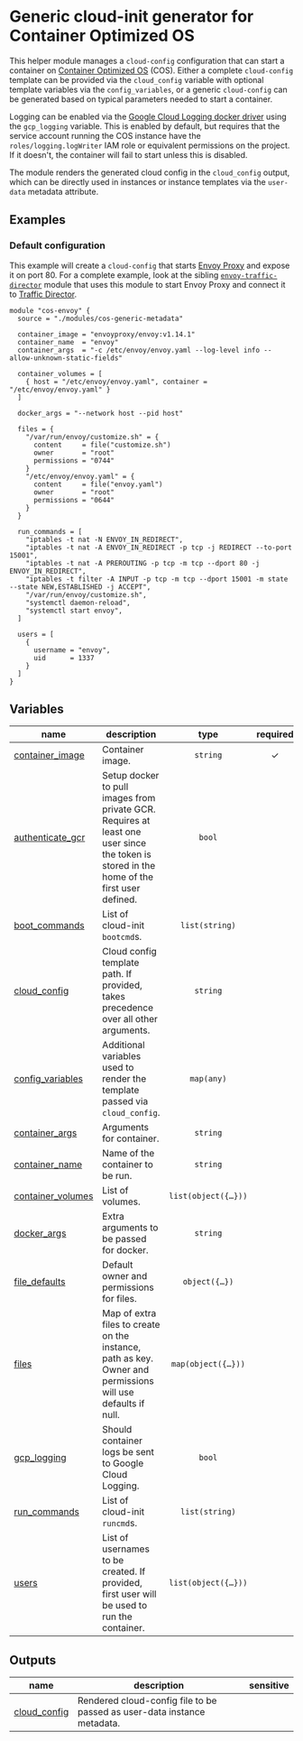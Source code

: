 # Generic cloud-init generator for Container Optimized OS

This helper module manages a `cloud-config` configuration that can start a container on [Container Optimized OS](https://cloud.google.com/container-optimized-os/docs) (COS). Either a complete `cloud-config` template can be provided via the `cloud_config` variable with optional template variables via the `config_variables`, or a generic `cloud-config` can be generated based on typical parameters needed to start a container.

Logging can be enabled via the [Google Cloud Logging docker driver](https://docs.docker.com/config/containers/logging/gcplogs/) using the `gcp_logging` variable. This is enabled by default, but requires that the service account running the COS instance have the `roles/logging.logWriter` IAM role or equivalent permissions on the project. If it doesn't, the container will fail to start unless this is disabled.

The module renders the generated cloud config in the `cloud_config` output, which can be directly used in instances or instance templates via the `user-data` metadata attribute.

## Examples

### Default configuration

This example will create a `cloud-config` that starts [Envoy Proxy](https://www.envoyproxy.io) and expose it on port 80. For a complete example, look at the sibling [`envoy-traffic-director`](../envoy-traffic-director/README.md) module that uses this module to start Envoy Proxy and connect it to [Traffic Director](https://cloud.google.com/traffic-director).

```hcl
module "cos-envoy" {
  source = "./modules/cos-generic-metadata"

  container_image = "envoyproxy/envoy:v1.14.1"
  container_name  = "envoy"
  container_args  = "-c /etc/envoy/envoy.yaml --log-level info --allow-unknown-static-fields"

  container_volumes = [
    { host = "/etc/envoy/envoy.yaml", container = "/etc/envoy/envoy.yaml" }
  ]

  docker_args = "--network host --pid host"

  files = {
    "/var/run/envoy/customize.sh" = {
      content     = file("customize.sh")
      owner       = "root"
      permissions = "0744"
    }
    "/etc/envoy/envoy.yaml" = {
      content     = file("envoy.yaml")
      owner       = "root"
      permissions = "0644"
    }
  }

  run_commands = [
    "iptables -t nat -N ENVOY_IN_REDIRECT",
    "iptables -t nat -A ENVOY_IN_REDIRECT -p tcp -j REDIRECT --to-port 15001",
    "iptables -t nat -A PREROUTING -p tcp -m tcp --dport 80 -j ENVOY_IN_REDIRECT",
    "iptables -t filter -A INPUT -p tcp -m tcp --dport 15001 -m state --state NEW,ESTABLISHED -j ACCEPT",
    "/var/run/envoy/customize.sh",
    "systemctl daemon-reload",
    "systemctl start envoy",
  ]

  users = [
    {
      username = "envoy",
      uid      = 1337
    }
  ]
}
```
<!-- BEGIN TFDOC -->

## Variables

| name | description | type | required | default |
|---|---|:---:|:---:|:---:|
| [container_image](variables.tf#L42) | Container image. | <code>string</code> | ✓ |  |
| [authenticate_gcr](variables.tf#L112) | Setup docker to pull images from private GCR. Requires at least one user since the token is stored in the home of the first user defined. | <code>bool</code> |  | <code>false</code> |
| [boot_commands](variables.tf#L17) | List of cloud-init `bootcmd`s. | <code>list&#40;string&#41;</code> |  | <code>&#91;&#93;</code> |
| [cloud_config](variables.tf#L23) | Cloud config template path. If provided, takes precedence over all other arguments. | <code>string</code> |  | <code>null</code> |
| [config_variables](variables.tf#L29) | Additional variables used to render the template passed via `cloud_config`. | <code>map&#40;any&#41;</code> |  | <code>&#123;&#125;</code> |
| [container_args](variables.tf#L35) | Arguments for container. | <code>string</code> |  | <code>&#34;&#34;</code> |
| [container_name](variables.tf#L47) | Name of the container to be run. | <code>string</code> |  | <code>&#34;container&#34;</code> |
| [container_volumes](variables.tf#L53) | List of volumes. | <code title="list&#40;object&#40;&#123;&#10;  host      &#61; string,&#10;  container &#61; string&#10;&#125;&#41;&#41;">list&#40;object&#40;&#123;&#8230;&#125;&#41;&#41;</code> |  | <code>&#91;&#93;</code> |
| [docker_args](variables.tf#L62) | Extra arguments to be passed for docker. | <code>string</code> |  | <code>null</code> |
| [file_defaults](variables.tf#L68) | Default owner and permissions for files. | <code title="object&#40;&#123;&#10;  owner       &#61; string&#10;  permissions &#61; string&#10;&#125;&#41;">object&#40;&#123;&#8230;&#125;&#41;</code> |  | <code title="&#123;&#10;  owner       &#61; &#34;root&#34;&#10;  permissions &#61; &#34;0644&#34;&#10;&#125;">&#123;&#8230;&#125;</code> |
| [files](variables.tf#L80) | Map of extra files to create on the instance, path as key. Owner and permissions will use defaults if null. | <code title="map&#40;object&#40;&#123;&#10;  content     &#61; string&#10;  owner       &#61; string&#10;  permissions &#61; string&#10;&#125;&#41;&#41;">map&#40;object&#40;&#123;&#8230;&#125;&#41;&#41;</code> |  | <code>&#123;&#125;</code> |
| [gcp_logging](variables.tf#L90) | Should container logs be sent to Google Cloud Logging. | <code>bool</code> |  | <code>true</code> |
| [run_commands](variables.tf#L96) | List of cloud-init `runcmd`s. | <code>list&#40;string&#41;</code> |  | <code>&#91;&#93;</code> |
| [users](variables.tf#L102) | List of usernames to be created. If provided, first user will be used to run the container. | <code title="list&#40;object&#40;&#123;&#10;  username &#61; string,&#10;  uid      &#61; number,&#10;&#125;&#41;&#41;">list&#40;object&#40;&#123;&#8230;&#125;&#41;&#41;</code> |  | <code title="&#91;&#10;&#93;">&#91;&#8230;&#93;</code> |

## Outputs

| name | description | sensitive |
|---|---|:---:|
| [cloud_config](outputs.tf#L17) | Rendered cloud-config file to be passed as user-data instance metadata. |  |

<!-- END TFDOC -->
